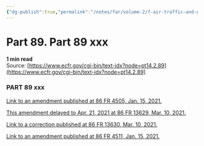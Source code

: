```yaml
---
{"dg-publish":true,"permalink":"/notes/far/volume-2/f-air-traffic-and-general-operating-rules/0089-part-89-xxx/","title":"0089 Part 89 xxx"}
---
```



# Part 89. Part 89 xxx
**1 min read**  
Source: [https://www.ecfr.gov/cgi-bin/text-idx?node=pt14.2.89](https://www.ecfr.gov/cgi-bin/text-idx?node=pt14.2.89)

<div>

### PART 89 xxx

[Link to an amendment published at 86 FR 4505, Jan. 15, 2021.](https://www.ecfr.gov/cgi-bin/text-idx?SID=064da2ac8ac304a79131b5df5d85e6b0&mc=true&node=20210115y1.120)

[This amendment delayed to Apr. 21, 2021 at 86 FR 13629, Mar. 10, 2021.](https://www.ecfr.gov/cgi-bin/text-idx?SID=064da2ac8ac304a79131b5df5d85e6b0&mc=true&node=20210310y1.1)

[Link to a correction published at 86 FR 13630, Mar. 10, 2021.](https://www.ecfr.gov/cgi-bin/text-idx?SID=064da2ac8ac304a79131b5df5d85e6b0&mc=true&node=20210310y1.2)

[Link to an amendment published at 86 FR 4511, Jan. 15, 2021.](https://www.ecfr.gov/cgi-bin/text-idx?SID=064da2ac8ac304a79131b5df5d85e6b0&mc=true&node=20210115y1.121)

</div>